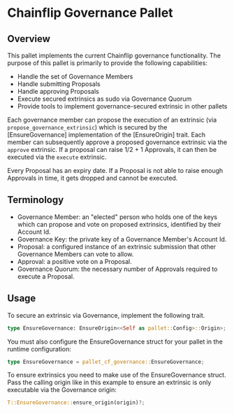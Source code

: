 # Chainflip Governance Pallet

## Overview

This pallet implements the current Chainflip governance functionality. The purpose of this pallet is primarily to provide the following capabilities:

- Handle the set of Governance Members
- Handle submitting Proposals
- Handle approving Proposals
- Execute secured extrinsics as sudo via Governance Quorum
- Provide tools to implement governance-secured extrinsic in other pallets

Each governance member can propose the execution of an extrinsic (via `propose_governance_extrinsic`) which is secured by the [EnsureGovernance] implementation of the [EnsureOrigin] trait. Each member can subsequently approve a proposed governance extrinsic via the `approve` extrinsic. If a proposal can raise 1/2 + 1 Approvals, it can then be executed via the `execute` extrinsic.

Every Proposal has an expiry date. If a Proposal is not able to raise enough Approvals in time, it gets dropped and cannot be executed.

## Terminology

- Governance Member: an "elected" person who holds one of the keys which can propose and vote on proposed extrinsics, identified by their Account Id.
- Governance Key: the private key of a Governance Member's Account Id.
- Proposal: a configured instance of an extrinsic submission that other Governance Members can vote to allow.
- Approval: a positive vote on a Proposal.
- Governance Quorum: the necessary number of Approvals required to execute a Proposal.

## Usage

To secure an extrinsic via Governance, implement the following trait.

```rust
type EnsureGovernance: EnsureOrigin<<Self as pallet::Config>::Origin>;
```

You must also configure the EnsureGovernance struct for your pallet in the runtime configuration:

```rust
type EnsureGovernance = pallet_cf_governance::EnsureGovernance;
```

To ensure extrinsics you need to make use of the EnsureGovernance struct. Pass the calling origin like in this example to ensure an extrinsic is only executable via the Governance origin:

```rust
T::EnsureGovernance::ensure_origin(origin)?;
```